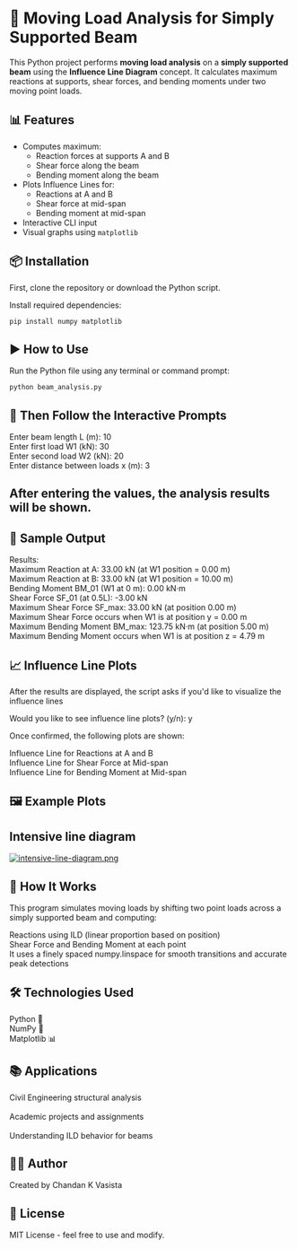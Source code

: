 # 📐 Moving Load Analysis for Simply Supported Beam

This Python project performs **moving load analysis** on a **simply supported beam** using the **Influence Line Diagram** concept. It calculates maximum reactions at supports, shear forces, and bending moments under two moving point loads.

## 📊 Features

- Computes maximum:
  - Reaction forces at supports A and B
  - Shear force along the beam
  - Bending moment along the beam
- Plots Influence Lines for:
  - Reactions at A and B
  - Shear force at mid-span
  - Bending moment at mid-span
- Interactive CLI input
- Visual graphs using `matplotlib`

## 📦 Installation

First, clone the repository or download the Python script.

Install required dependencies:
```bash
pip install numpy matplotlib
```

## ▶️ How to Use
Run the Python file using any terminal or command prompt:
```bash
python beam_analysis.py
```

## 🧾 Then Follow the Interactive Prompts


Enter beam length L (m): 10<br>
Enter first load W1 (kN): 30<br>
Enter second load W2 (kN): 20<br>
Enter distance between loads x (m): 3<br>

## After entering the values, the analysis results will be shown.
## 📌 Sample Output

Results:<br>
Maximum Reaction at A: 33.00 kN (at W1 position = 0.00 m)<br>
Maximum Reaction at B: 33.00 kN (at W1 position = 10.00 m)<br>
Bending Moment BM_01 (W1 at 0 m): 0.00 kN·m<br>
Shear Force SF_01 (at 0.5L): -3.00 kN<br>
Maximum Shear Force SF_max: 33.00 kN (at position 0.00 m)<br>
Maximum Shear Force occurs when W1 is at position y = 0.00 m<br>
Maximum Bending Moment BM_max: 123.75 kN·m (at position 5.00 m)<br>
Maximum Bending Moment occurs when W1 is at position z = 4.79 m<br>

## 📈 Influence Line Plots
After the results are displayed, the script asks if you'd like to visualize the influence lines

Would you like to see influence line plots? (y/n): y

Once confirmed, the following plots are shown:

Influence Line for Reactions at A and B<br>
Influence Line for Shear Force at Mid-span<br>
Influence Line for Bending Moment at Mid-span<br>

## 🖼️ Example Plots
## Intensive line diagram
[![intensive-line-diagram.png](https://i.postimg.cc/NMDgSKwq/intensive-line-diagram.png)](https://postimg.cc/0M6RJ2Qc)

## 🧠 How It Works
This program simulates moving loads by shifting two point loads across a simply supported beam and computing:

Reactions using ILD (linear proportion based on position)  <br>
Shear Force and Bending Moment at each point  <br>
It uses a finely spaced numpy.linspace for smooth transitions and accurate peak detections  <br>


## 🛠️ Technologies Used

Python 🐍<br>
NumPy 📐<br>
Matplotlib 📊<br>

## 📚 Applications
Civil Engineering structural analysis  <br>  
Academic projects and assignments  <br>  
Understanding ILD behavior for beams  <br> 


## 🙋‍♂️ Author
Created by Chandan K Vasista

## 📄 License
MIT License - feel free to use and modify.


